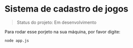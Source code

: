 # Sistema de cadastro de jogos 

>Status do projeto: Em desenvolvimento

Para rodar esse porjeto na sua máquina, por favor digite:

```
node app.js
```
